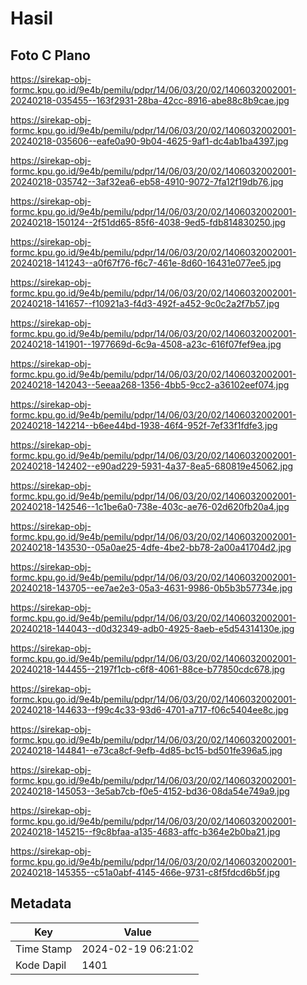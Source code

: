 # Hasil

## Foto C Plano

https://sirekap-obj-formc.kpu.go.id/9e4b/pemilu/pdpr/14/06/03/20/02/1406032002001-20240218-035455--163f2931-28ba-42cc-8916-abe88c8b9cae.jpg

https://sirekap-obj-formc.kpu.go.id/9e4b/pemilu/pdpr/14/06/03/20/02/1406032002001-20240218-035606--eafe0a90-9b04-4625-9af1-dc4ab1ba4397.jpg

https://sirekap-obj-formc.kpu.go.id/9e4b/pemilu/pdpr/14/06/03/20/02/1406032002001-20240218-035742--3af32ea6-eb58-4910-9072-7fa12f19db76.jpg

https://sirekap-obj-formc.kpu.go.id/9e4b/pemilu/pdpr/14/06/03/20/02/1406032002001-20240218-150124--2f51dd65-85f6-4038-9ed5-fdb814830250.jpg

https://sirekap-obj-formc.kpu.go.id/9e4b/pemilu/pdpr/14/06/03/20/02/1406032002001-20240218-141243--a0f67f76-f6c7-461e-8d60-16431e077ee5.jpg

https://sirekap-obj-formc.kpu.go.id/9e4b/pemilu/pdpr/14/06/03/20/02/1406032002001-20240218-141657--f10921a3-f4d3-492f-a452-9c0c2a2f7b57.jpg

https://sirekap-obj-formc.kpu.go.id/9e4b/pemilu/pdpr/14/06/03/20/02/1406032002001-20240218-141901--1977669d-6c9a-4508-a23c-616f07fef9ea.jpg

https://sirekap-obj-formc.kpu.go.id/9e4b/pemilu/pdpr/14/06/03/20/02/1406032002001-20240218-142043--5eeaa268-1356-4bb5-9cc2-a36102eef074.jpg

https://sirekap-obj-formc.kpu.go.id/9e4b/pemilu/pdpr/14/06/03/20/02/1406032002001-20240218-142214--b6ee44bd-1938-46f4-952f-7ef33f1fdfe3.jpg

https://sirekap-obj-formc.kpu.go.id/9e4b/pemilu/pdpr/14/06/03/20/02/1406032002001-20240218-142402--e90ad229-5931-4a37-8ea5-680819e45062.jpg

https://sirekap-obj-formc.kpu.go.id/9e4b/pemilu/pdpr/14/06/03/20/02/1406032002001-20240218-142546--1c1be6a0-738e-403c-ae76-02d620fb20a4.jpg

https://sirekap-obj-formc.kpu.go.id/9e4b/pemilu/pdpr/14/06/03/20/02/1406032002001-20240218-143530--05a0ae25-4dfe-4be2-bb78-2a00a41704d2.jpg

https://sirekap-obj-formc.kpu.go.id/9e4b/pemilu/pdpr/14/06/03/20/02/1406032002001-20240218-143705--ee7ae2e3-05a3-4631-9986-0b5b3b57734e.jpg

https://sirekap-obj-formc.kpu.go.id/9e4b/pemilu/pdpr/14/06/03/20/02/1406032002001-20240218-144043--d0d32349-adb0-4925-8aeb-e5d54314130e.jpg

https://sirekap-obj-formc.kpu.go.id/9e4b/pemilu/pdpr/14/06/03/20/02/1406032002001-20240218-144455--2197f1cb-c6f8-4061-88ce-b77850cdc678.jpg

https://sirekap-obj-formc.kpu.go.id/9e4b/pemilu/pdpr/14/06/03/20/02/1406032002001-20240218-144633--f99c4c33-93d6-4701-a717-f06c5404ee8c.jpg

https://sirekap-obj-formc.kpu.go.id/9e4b/pemilu/pdpr/14/06/03/20/02/1406032002001-20240218-144841--e73ca8cf-9efb-4d85-bc15-bd501fe396a5.jpg

https://sirekap-obj-formc.kpu.go.id/9e4b/pemilu/pdpr/14/06/03/20/02/1406032002001-20240218-145053--3e5ab7cb-f0e5-4152-bd36-08da54e749a9.jpg

https://sirekap-obj-formc.kpu.go.id/9e4b/pemilu/pdpr/14/06/03/20/02/1406032002001-20240218-145215--f9c8bfaa-a135-4683-affc-b364e2b0ba21.jpg

https://sirekap-obj-formc.kpu.go.id/9e4b/pemilu/pdpr/14/06/03/20/02/1406032002001-20240218-145355--c51a0abf-4145-466e-9731-c8f5fdcd6b5f.jpg


## Metadata

| Key        | Value               |
| ---------- | ------------------- |
| Time Stamp | 2024-02-19 06:21:02 |
| Kode Dapil | 1401                |



